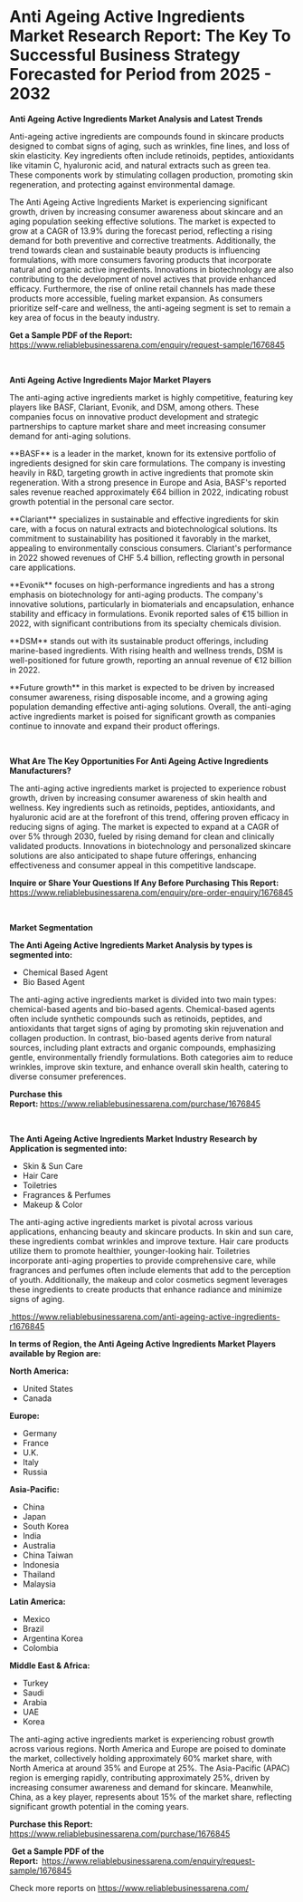 <p><h1>Anti Ageing Active Ingredients Market Research Report: The Key To Successful Business Strategy Forecasted for Period from 2025 - 2032</h1></p><p><strong>Anti Ageing Active Ingredients Market Analysis and Latest Trends</strong></p>
<p><p>Anti-ageing active ingredients are compounds found in skincare products designed to combat signs of aging, such as wrinkles, fine lines, and loss of skin elasticity. Key ingredients often include retinoids, peptides, antioxidants like vitamin C, hyaluronic acid, and natural extracts such as green tea. These components work by stimulating collagen production, promoting skin regeneration, and protecting against environmental damage.</p><p>The Anti Ageing Active Ingredients Market is experiencing significant growth, driven by increasing consumer awareness about skincare and an aging population seeking effective solutions. The market is expected to grow at a CAGR of 13.9% during the forecast period, reflecting a rising demand for both preventive and corrective treatments. Additionally, the trend towards clean and sustainable beauty products is influencing formulations, with more consumers favoring products that incorporate natural and organic active ingredients. Innovations in biotechnology are also contributing to the development of novel actives that provide enhanced efficacy. Furthermore, the rise of online retail channels has made these products more accessible, fueling market expansion. As consumers prioritize self-care and wellness, the anti-ageing segment is set to remain a key area of focus in the beauty industry.</p></p>
<p><strong>Get a Sample PDF of the Report:&nbsp;</strong> <a href="https://www.reliablebusinessarena.com/enquiry/request-sample/1676845?utm_campaign=2235&utm_medium=2&utm_source=Github&utm_content=ia&utm_term=30012025&utm_id=anti-ageing-active-ingredients">https://www.reliablebusinessarena.com/enquiry/request-sample/1676845</a></p>
<p>&nbsp;</p>
<p><strong>Anti Ageing Active Ingredients Major Market Players</strong></p>
<p><p>The anti-aging active ingredients market is highly competitive, featuring key players like BASF, Clariant, Evonik, and DSM, among others. These companies focus on innovative product development and strategic partnerships to capture market share and meet increasing consumer demand for anti-aging solutions.</p><p>**BASF** is a leader in the market, known for its extensive portfolio of ingredients designed for skin care formulations. The company is investing heavily in R&D, targeting growth in active ingredients that promote skin regeneration. With a strong presence in Europe and Asia, BASF's reported sales revenue reached approximately €64 billion in 2022, indicating robust growth potential in the personal care sector.</p><p>**Clariant** specializes in sustainable and effective ingredients for skin care, with a focus on natural extracts and biotechnological solutions. Its commitment to sustainability has positioned it favorably in the market, appealing to environmentally conscious consumers. Clariant's performance in 2022 showed revenues of CHF 5.4 billion, reflecting growth in personal care applications.</p><p>**Evonik** focuses on high-performance ingredients and has a strong emphasis on biotechnology for anti-aging products. The company's innovative solutions, particularly in biomaterials and encapsulation, enhance stability and efficacy in formulations. Evonik reported sales of €15 billion in 2022, with significant contributions from its specialty chemicals division.</p><p>**DSM** stands out with its sustainable product offerings, including marine-based ingredients. With rising health and wellness trends, DSM is well-positioned for future growth, reporting an annual revenue of €12 billion in 2022.</p><p>**Future growth** in this market is expected to be driven by increased consumer awareness, rising disposable income, and a growing aging population demanding effective anti-aging solutions. Overall, the anti-aging active ingredients market is poised for significant growth as companies continue to innovate and expand their product offerings.</p></p>
<p>&nbsp;</p>
<p><strong>What Are The Key Opportunities For Anti Ageing Active Ingredients Manufacturers?</strong></p>
<p><p>The anti-aging active ingredients market is projected to experience robust growth, driven by increasing consumer awareness of skin health and wellness. Key ingredients such as retinoids, peptides, antioxidants, and hyaluronic acid are at the forefront of this trend, offering proven efficacy in reducing signs of aging. The market is expected to expand at a CAGR of over 5% through 2030, fueled by rising demand for clean and clinically validated products. Innovations in biotechnology and personalized skincare solutions are also anticipated to shape future offerings, enhancing effectiveness and consumer appeal in this competitive landscape.</p></p>
<p><strong>Inquire or Share Your Questions If Any Before Purchasing This Report:</strong> <a href="https://www.reliablebusinessarena.com/enquiry/pre-order-enquiry/1676845?utm_campaign=2235&utm_medium=2&utm_source=Github&utm_content=ia&utm_term=30012025&utm_id=anti-ageing-active-ingredients">https://www.reliablebusinessarena.com/enquiry/pre-order-enquiry/1676845</a></p>
<p>&nbsp;</p>
<p><strong>Market Segmentation</strong></p>
<p><strong>The Anti Ageing Active Ingredients Market Analysis by types is segmented into:</strong></p>
<p><ul><li>Chemical Based Agent</li><li>Bio Based Agent</li></ul></p>
<p><p>The anti-aging active ingredients market is divided into two main types: chemical-based agents and bio-based agents. Chemical-based agents often include synthetic compounds such as retinoids, peptides, and antioxidants that target signs of aging by promoting skin rejuvenation and collagen production. In contrast, bio-based agents derive from natural sources, including plant extracts and organic compounds, emphasizing gentle, environmentally friendly formulations. Both categories aim to reduce wrinkles, improve skin texture, and enhance overall skin health, catering to diverse consumer preferences.</p></p>
<p><strong>Purchase this Report:&nbsp;</strong><a href="https://www.reliablebusinessarena.com/purchase/1676845?utm_campaign=2235&utm_medium=2&utm_source=Github&utm_content=ia&utm_term=30012025&utm_id=anti-ageing-active-ingredients">https://www.reliablebusinessarena.com/purchase/1676845</a></p>
<p>&nbsp;</p>
<p><strong>The Anti Ageing Active Ingredients Market Industry Research by Application is segmented into:</strong></p>
<p><ul><li>Skin & Sun Care</li><li>Hair Care</li><li>Toiletries</li><li>Fragrances & Perfumes</li><li>Makeup & Color</li></ul></p>
<p><p>The anti-aging active ingredients market is pivotal across various applications, enhancing beauty and skincare products. In skin and sun care, these ingredients combat wrinkles and improve texture. Hair care products utilize them to promote healthier, younger-looking hair. Toiletries incorporate anti-aging properties to provide comprehensive care, while fragrances and perfumes often include elements that add to the perception of youth. Additionally, the makeup and color cosmetics segment leverages these ingredients to create products that enhance radiance and minimize signs of aging.</p></p>
<p><a href="https://www.reliablebusinessarena.com/anti-ageing-active-ingredients-r1676845?utm_campaign=2235&utm_medium=2&utm_source=Github&utm_content=ia&utm_term=30012025&utm_id=anti-ageing-active-ingredients">&nbsp;https://www.reliablebusinessarena.com/anti-ageing-active-ingredients-r1676845</a></p>
<p><strong>In terms of Region, the Anti Ageing Active Ingredients Market Players available by Region are:</strong></p>
<p>
    <p> <strong> North America: </strong>
        <ul>
            <li>United States</li>
            <li>Canada</li>
        </ul>
        </p> 
    <p> <strong> Europe: </strong>
        <ul>
            <li>Germany</li>
            <li>France</li>
            <li>U.K.</li>
            <li>Italy</li>
            <li>Russia</li>
        </ul>
        </p> 
    <p> <strong> Asia-Pacific: </strong>
        <ul>
            <li>China</li>
            <li>Japan</li>
            <li>South Korea</li>
            <li>India</li>
            <li>Australia</li>
            <li>China Taiwan</li>
            <li>Indonesia</li>
            <li>Thailand</li>
            <li>Malaysia</li>
        </ul>
        </p> 
    <p> <strong> Latin America: </strong>
        <ul>
            <li>Mexico</li>
            <li>Brazil</li>
            <li>Argentina Korea</li>
            <li>Colombia</li>
        </ul>
        </p> 
    <p> <strong> Middle East & Africa: </strong>
        <ul>
            <li>Turkey</li>
            <li>Saudi</li>
            <li>Arabia</li>
            <li>UAE</li>
            <li>Korea</li>
        </ul>
    </p>
    </p>
<p><p>The anti-aging active ingredients market is experiencing robust growth across various regions. North America and Europe are poised to dominate the market, collectively holding approximately 60% market share, with North America at around 35% and Europe at 25%. The Asia-Pacific (APAC) region is emerging rapidly, contributing approximately 25%, driven by increasing consumer awareness and demand for skincare. Meanwhile, China, as a key player, represents about 15% of the market share, reflecting significant growth potential in the coming years.</p></p>
<p><strong>Purchase this Report: </strong><a href="https://www.reliablebusinessarena.com/purchase/1676845?utm_campaign=2235&utm_medium=2&utm_source=Github&utm_content=ia&utm_term=30012025&utm_id=anti-ageing-active-ingredients">https://www.reliablebusinessarena.com/purchase/1676845</a></p>
<p>&nbsp;<strong>Get a Sample PDF of the Report:&nbsp;&nbsp;</strong><a href="https://www.reliablebusinessarena.com/enquiry/request-sample/1676845?utm_campaign=2235&utm_medium=2&utm_source=Github&utm_content=ia&utm_term=30012025&utm_id=anti-ageing-active-ingredients">https://www.reliablebusinessarena.com/enquiry/request-sample/1676845</a></p>
<p><strong></strong></p>
<p>Check more reports on <a href="https://www.reliablebusinessarena.com/?utm_campaign=2235&utm_medium=2&utm_source=Github&utm_content=ia&utm_term=30012025&utm_id=anti-ageing-active-ingredients">https://www.reliablebusinessarena.com/</a></p>